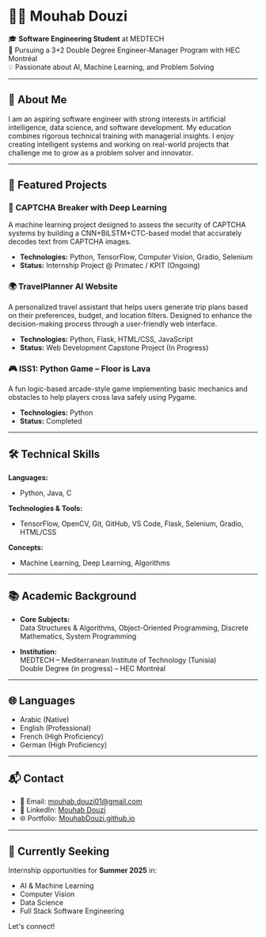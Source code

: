 # 👨‍💻 Mouhab Douzi

🎓 **Software Engineering Student** at MEDTECH  
🎯 Pursuing a 3+2 Double Degree Engineer-Manager Program with HEC Montréal  
💡 Passionate about AI, Machine Learning, and Problem Solving

---

## 📌 About Me

I am an aspiring software engineer with strong interests in artificial intelligence, data science, and software development. My education combines rigorous technical training with managerial insights. I enjoy creating intelligent systems and working on real-world projects that challenge me to grow as a problem solver and innovator.

---

## 🚀 Featured Projects

### 🔐 CAPTCHA Breaker with Deep Learning
A machine learning project designed to assess the security of CAPTCHA systems by building a CNN+BiLSTM+CTC-based model that accurately decodes text from CAPTCHA images.

- **Technologies:** Python, TensorFlow, Computer Vision, Gradio, Selenium
- **Status:** Internship Project @ Primatec / KPIT (Ongoing)

### 🌍 TravelPlanner AI Website
A personalized travel assistant that helps users generate trip plans based on their preferences, budget, and location filters. Designed to enhance the decision-making process through a user-friendly web interface.

- **Technologies:** Python, Flask, HTML/CSS, JavaScript
- **Status:** Web Development Capstone Project (In Progress)

### 🎮 ISS1: Python Game – Floor is Lava
A fun logic-based arcade-style game implementing basic mechanics and obstacles to help players cross lava safely using Pygame.

- **Technologies:** Python
- **Status:** Completed

---

## 🛠️ Technical Skills

**Languages:**  
- Python, Java, C

**Technologies & Tools:**  
- TensorFlow, OpenCV, Git, GitHub, VS Code, Flask, Selenium, Gradio, HTML/CSS

**Concepts:**  
- Machine Learning, Deep Learning, Algorithms

---

## 📚 Academic Background

- **Core Subjects:**  
  Data Structures & Algorithms, Object-Oriented Programming, Discrete Mathematics, System Programming

- **Institution:**  
  MEDTECH – Mediterranean Institute of Technology (Tunisia)  
  Double Degree (in progress) – HEC Montréal

---

## 🌐 Languages

- Arabic (Native)  
- English (Professional)  
- French (High Proficiency)  
- German (High Proficiency)

---

## 📬 Contact

- 📧 Email: mouhab.douzi01@gmail.com  
- 💼 LinkedIn: [Mouhab Douzi](https://www.linkedin.com/in/mouhab-douzi)  
- 🌐 Portfolio: [MouhabDouzi.github.io](https://MouhabDouzi.github.io)

---

## 🎯 Currently Seeking

Internship opportunities for **Summer 2025** in:

- AI & Machine Learning  
- Computer Vision  
- Data Science  
- Full Stack Software Engineering

Let's connect!
